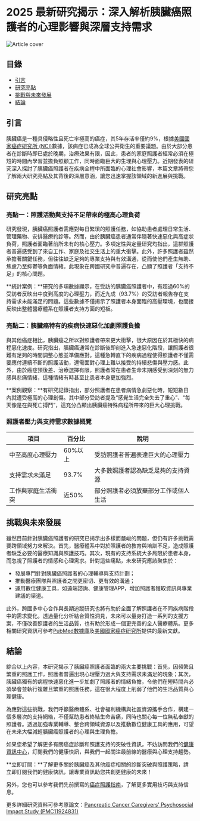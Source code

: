 # 2025 最新研究揭示：深入解析胰臟癌照護者的心理影響與深層支持需求
![Article cover](https://i.imgur.com/gAM2LSb.png)

## 目錄

* [引言](#introduction)
* [研究亮點](#highlights)
* [挑戰與未來發展](#future-work)
* [結論](#conclusion)

## 引言
<a id="introduction"></a>

 胰臟癌是一種具侵略性且死亡率極高的癌症，其5年存活率僅約9%，根據[美國國家癌症研究所 (NCI)](https://www.cancer.gov/about-cancer/understanding/statistics)數據，該病症已成為全球公共衛生的重要議題。由於大部分患者在診斷時即已處於晚期，治療效果有限，因此，患者的家庭照護者經常必須在極短的時間內學習並擔負照顧工作，同時面臨巨大的生理與心理壓力。近期發表的研究深入探討了胰臟癌照護者在疾病全程中所面臨的心理社會影響，本篇文章將帶您了解兩大研究亮點及其背後的深層意涵，讓您迅速掌握該領域的新進展與挑戰。

## 研究亮點
<a id="highlights"></a>

### 亮點一：照護活動與支持不足帶來的極高心理負荷

 研究發現，胰臟癌照護者需應對每日繁瑣的照護任務，如協助患者處理日常生活、管理藥物、安排醫療約診等。然而，由於胰臟癌患者通常伴隨著快速惡化與高症狀負荷，照護者面臨著前所未有的核心壓力。多項定性與定量研究均指出，這群照護者普遍感受到了來自工作、家庭及社交生活上的重大衝擊。此外，許多照護者雖然承擔著關鍵任務，但往往缺乏足夠的專業支持與有效溝通，從而使他們產生無助、焦慮乃至抑鬱等負面情緒。此現象在跨國研究中普遍存在，凸顯了照護者「支持不足」的核心問題。

**統計案例：**研究的多項數據顯示，在受訪的胰臟癌照護者中，有超過60%的受訪者反映出中度到高度的心理壓力，而近九成（93.7%）的受訪者報告存在支持需求未能滿足的問題。這些數據不僅揭示了照護者本身面臨的高壓環境，也間接反映出整體醫療體系在照護者支持方面的短板。

### 亮點二：胰臟癌特有的疾病快速惡化加劇照護負擔

 與其他癌症相比，胰臟癌之所以對照護者帶來更大衝擊，很大原因在於其極快的病程惡化速度。研究指出，胰臟癌通常在診斷後即刻進入急速惡化階段，讓照護者很難有足夠的時間調整心態並準備應對。這種急轉直下的疾病過程使得照護者不僅需要應付連續不斷的照護活動，還需面對心理上難以接受的持續悲傷與壓力感。此外，由於癌症預後差、治療選擇有限，照護者常在患者生命末期感受到深刻的無力感與悲痛情緒，這種情緒有時甚至比患者本身更加強烈。

**案例觀察：**有研究記錄指出，部分照護者在患者病情急劇惡化時，短短數日內就遭受極高的心理創傷。其中部分受訪者提及“感覺生活完全失去了重心”、“每天像是在與死亡搏鬥”，這充分凸顯出胰臟癌特殊病程所帶來的巨大心理挑戰。

### 照護者壓力與支持需求數據概覽

| 項目        | 百分比   | 說明                 |
| --------- | ----- | ------------------ |
| 中至高度心理壓力  | 60%以上 | 受訪照護者普遍表達巨大的心理壓力   |
| 支持需求未滿足   | 93.7% | 大多數照護者認為缺乏足夠的支持資源  |
| 工作與家庭生活衝突 | 近50%  | 部分照護者必須放棄部分工作或個人生活 |

## 挑戰與未來發展
<a id="future-work"></a>

 雖然目前針對胰臟癌照護者的研究已揭示出多樣而嚴峻的問題，但仍有許多挑戰需要跨領域努力來解決。首先，醫療體系中對於照護者的教育與培訓不足，造成照護者缺乏必要的醫療知識與照護技巧。其次，現有的支持系統大多局限於患者本身，而忽視了照護者的情感和心理需求。針對這些痛點，未來研究應該聚焦於：

* 發展專門針對胰臟癌照護者的心理輔導與支持計劃；
* 推動醫療團隊與照護者之間更密切、更有效的溝通；
* 運用數位健康工具，如遠端諮詢、健康管理APP，增加照護者獲取資訊與專業建議的渠道。

 此外，跨國多中心合作與長期追蹤研究也將有助於全面了解照護者在不同疾病階段中的需求變化。透過量化分析結合質性洞見，未來可以量身打造一系列的支援方案，不僅改善照護者的生活品質，也有助於形成一個更完善的全人醫療體系。更多相關研究資訊可參考[PubMed數據庫](https://pubmed.ncbi.nlm.nih.gov/)及[美國國家癌症研究所](https://www.cancer.gov/)提供的最新文獻。

## 結論
<a id="conclusion"></a>

 綜合以上內容，本研究揭示了胰臟癌照護者面臨的兩大主要挑戰：首先，因頻繁且繁重的照護工作，照護者普遍出現心理壓力過大與支持需求未滿足的現象；其次，胰臟癌獨有的病程快速惡化進一步加劇了照護者的情緒負擔，令他們在短時間內必須學會並執行複雜且繁重的照護任務，這在很大程度上削弱了他們的生活品質與心理健康。

 為應對這些挑戰，我們呼籲醫療體系、社會福利機構與社區資源攜手合作，構建一個多層次的支持網絡，不僅幫助患者終結生命苦痛，同時也關心每一位無私奉獻的照護者。透過加強專業輔導、整合跨領域資源以及推動數位健康工具的應用，可望在未來大幅減輕胰臟癌照護者的心理與生理負擔。

 如果您希望了解更多有關癌症診斷和照護支持的突破性資訊，不妨訪問我們的[健康資訊中心](/health-resources "更多健康資訊")，訂閱我們的健康快訊，與我們一起關注最前線的醫療與心理支持趨勢。

**立即訂閱：**了解更多關於胰臟癌及其他癌症相關的診斷突破與照護策略，請立即訂閱我們的健康快訊，讓專業資訊助您共創更健康的未來！

 另外，您也可以參考我們先前撰寫的[癌症照護指南](/cancer-care-guidelines "癌症照護指南")，了解更多實用技巧與支持信息。

 更多詳細研究資料可參考原論文：[Pancreatic Cancer Caregivers’ Psychosocial Impact Study (PMC11924831)](https://pmc.ncbi.nlm.nih.gov/articles/PMC11924831/) 